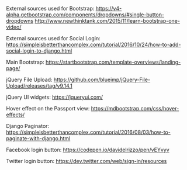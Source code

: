 External sources used for Bootstrap:
https://v4-alpha.getbootstrap.com/components/dropdowns/#single-button-dropdowns
http://www.newthinktank.com/2015/11/learn-bootstrap-one-video/

External sources used for Social Login:
https://simpleisbetterthancomplex.com/tutorial/2016/10/24/how-to-add-social-login-to-django.html

Main Bootstrap:
https://startbootstrap.com/template-overviews/landing-page/

jQuery File Upload:
https://github.com/blueimp/jQuery-File-Upload/releases/tag/v9.14.1

jQuery UI widgets:
https://jqueryui.com/

Hover effect on the Passport view:
https://mdbootstrap.com/css/hover-effects/

Django Paginator:
https://simpleisbetterthancomplex.com/tutorial/2016/08/03/how-to-paginate-with-django.html

Facebook login button:
https://codepen.io/davidelrizzo/pen/vEYvyv

Twitter login button:
https://dev.twitter.com/web/sign-in/resources
